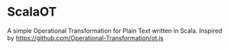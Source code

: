 # ScalaOT 
A simple Operational Transformation for Plain Text written in Scala. Inspired by https://github.com/Operational-Transformation/ot.js
